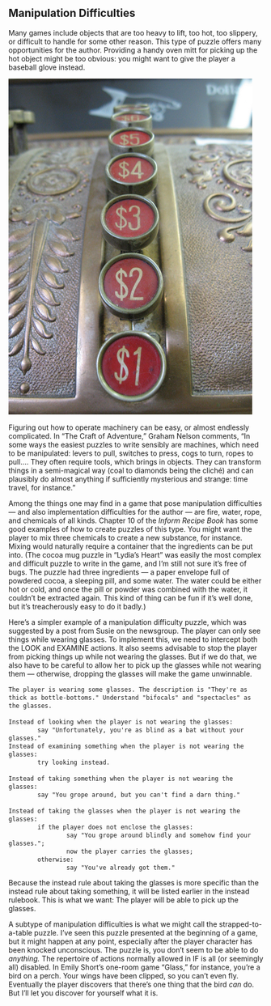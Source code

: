 ## Manipulation Difficulties

Many games include objects that are too heavy to lift, too hot, too slippery, or difficult to handle for some other reason. This type of puzzle offers many opportunities for the author. Providing a handy oven mitt for picking up the hot object might be too obvious: you might want to give the player a baseball glove instead.

![](../assets/graphics33.jpg)

Figuring out how to operate machinery can be easy, or almost endlessly complicated. In “The Craft of Adventure,” Graham Nelson comments, “In some ways the easiest puzzles to write sensibly are machines, which need to be manipulated: levers to pull, switches to press, cogs to turn, ropes to pull.... They often require tools, which brings in objects. They can transform things in a semi-magical way (coal to diamonds being the cliché) and can plausibly do almost anything if sufficiently mysterious and strange: time travel, for instance.”

Among the things one may find in a game that pose manipulation difficulties — and also implementation difficulties for the author — are fire, water, rope, and chemicals of all kinds. Chapter 10 of the _Inform Recipe Book_ has some good examples of how to create puzzles of this type. You might want the player to mix three chemicals to create a new substance, for instance. Mixing would naturally require a container that the ingredients can be put into. (The cocoa mug puzzle in “Lydia’s Heart” was easily the most complex and difficult puzzle to write in the game, and I’m still not sure it’s free of bugs. The puzzle had three ingredients — a paper envelope full of powdered cocoa, a sleeping pill, and some water. The water could be either hot or cold, and once the pill or powder was combined with the water, it couldn’t be extracted again. This kind of thing can be fun if it’s well done, but it’s treacherously easy to do it badly.)

Here’s a simpler example of a manipulation difficulty puzzle, which was suggested by a post from Susie on the newsgroup. The player can only see things while wearing glasses. To implement this, we need to intercept both the LOOK and EXAMINE actions. It also seems advisable to stop the player from picking things up while not wearing the glasses. But if we do that, we also have to be careful to allow her to pick up the glasses while not wearing them — otherwise, dropping the glasses will make the game unwinnable.

```inform7
The player is wearing some glasses. The description is "They're as thick as bottle-bottoms." Understand "bifocals" and "spectacles" as the glasses.

Instead of looking when the player is not wearing the glasses:
        say "Unfortunately, you're as blind as a bat without your glasses."
Instead of examining something when the player is not wearing the glasses:
        try looking instead.

Instead of taking something when the player is not wearing the glasses:
        say "You grope around, but you can't find a darn thing."

Instead of taking the glasses when the player is not wearing the glasses:
        if the player does not enclose the glasses:
                say "You grope around blindly and somehow find your glasses.";
                now the player carries the glasses;
        otherwise:
                say "You've already got them."
```

Because the instead rule about taking the glasses is more specific than the instead rule about taking something, it will be listed earlier in the instead rulebook. This is what we want: The player will be able to pick up the glasses.

A subtype of manipulation difficulties is what we might call the strapped-to-a-table puzzle. I’ve seen this puzzle presented at the beginning of a game, but it might happen at any point, especially after the player character has been knocked unconscious. The puzzle is, you don’t seem to be able to do _anything._ The repertoire of actions normally allowed in IF is all (or seemingly all) disabled. In Emily Short’s one-room game “Glass,” for instance, you’re a bird on a perch. Your wings have been clipped, so you can’t even fly. Eventually the player discovers that there’s one thing that the bird _can_ do. But I’ll let you discover for yourself what it is.

